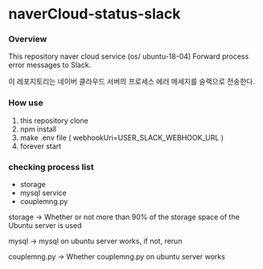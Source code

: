 # naverCloud-status-slack

### Overview

This repository naver cloud service (os/ ubuntu-18-04) Forward process error messages to Slack.

이 레포지토리는 네이버 클라우드 서버의 프로세스 에러 메세지를 슬랙으로 전송한다.

### How use

1. this repository clone
2. npm install
3. make .env file ( webhookUri=USER_SLACK_WEBHOOK_URL )
4. forever start 

### checking process list

* storage
* mysql service
* couplemng.py

storage -> Whether or not more than 90% of the storage space of the Ubuntu server is used

mysql -> mysql on ubuntu server works, if not, rerun

couplemng.py -> Whether couplemng.py on ubuntu server works
